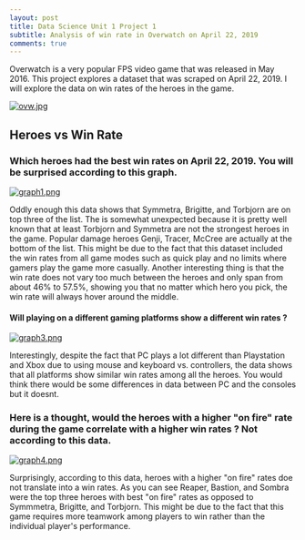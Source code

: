```yaml
---
layout: post
title: Data Science Unit 1 Project 1
subtitle: Analysis of win rate in Overwatch on April 22, 2019
comments: true
---
```


Overwatch is a very popular FPS video game that was released in May 2016.  This project explores a dataset that was scraped on April 22, 2019.  I will explore the data on win rates of the heroes in the game.

[![ovw.jpg](https://i.postimg.cc/QtrnfBrf/ovw.jpg)](https://postimg.cc/d74B1V3C)

## Heroes vs Win Rate
### Which heroes had the best win rates on April 22, 2019. You will be surprised according to this graph.
[![graph1.png](https://i.postimg.cc/fRJrqfnW/graph1.png)](https://postimg.cc/DS368swR)

Oddly enough this data shows that Symmetra, Brigitte, and Torbjorn are on top three of the list. The is somewhat unexpected because it is pretty well known that at least Torbjorn and Symmetra are not the strongest heroes in the game. Popular damage heroes Genji, Tracer, McCree are actually at the bottom of the list. This might be due to the fact that this dataset included the win rates from all game modes such as quick play and no limits where gamers play the game more casually. Another interesting thing is that the win rate does not vary too much between the heroes and only span from about 46% to 57.5%, showing you that no matter which hero you pick, the win rate will always hover around the middle.

#### Will playing on a different gaming platforms show a different win rates ?

[![graph3.png](https://i.postimg.cc/tTk0GRr9/graph3.png)](https://postimg.cc/47Y2zGk0)

Interestingly, despite the fact that PC plays a lot different than Playstation and Xbox due to using mouse and keyboard vs. controllers, the data shows that all platforms show similar win rates among all the heroes. You would think there would be some differences in data between PC and the consoles but it doesnt.

### Here is a thought, would the heroes with a higher "on fire" rate during the game correlate with a higher win rates ? Not according to this data.
[![graph4.png](https://i.postimg.cc/BQMkJ5rD/graph4.png)](https://postimg.cc/fJSBKdTT)

Surprisingly, according to this data, heroes with a higher "on fire" rates doe not translate into a win rates. As you can see Reaper, Bastion, and Sombra were the top three heroes with best "on fire" rates as opposed to Symmmetra, Brigitte, and Torbjorn. This might be due to the fact that this game requires more teamwork among players to win rather than the individual player's performance. 
